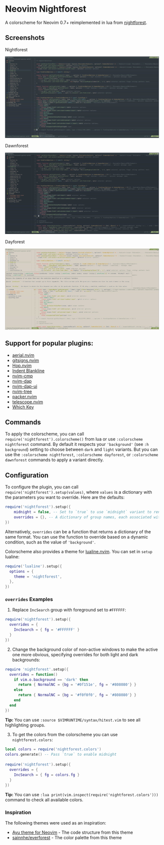 # Neovim Nightforest

A colorscheme for Neovim 0.7+ reimplemented in lua from [nightforest](https://github.com/xfyuan/nightforest.nvim).

## Screenshots

Nightforest

![nightforest](screenshots/nightforest.jpg)

Dawnforest

![dawnforest](screenshots/dawnforest.jpg)

Dayforest

![dayforest](screenshots/dayforest.jpg)

## Support for popular plugins:

  - [aerial.nvim](https://github.com/stevearc/aerial.nvim)
  - [gitsigns.nvim](https://github.com/lewis6991/gitsigns.nvim)
  - [Hop.nvim](https://github.com/phaazon/hop.nvim)
  - [Indent Blankline](https://github.com/lukas-reineke/indent-blankline.nvim/tree/lua)
  - [nvim-cmp](https://github.com/hrsh7th/nvim-cmp)
  - [nvim-dap](https://github.com/mfussenegger/nvim-dap)
  - [nvim-dap-ui](https://github.com/rcarriga/nvim-dap-ui)
  - [nvim-tree](https://github.com/kyazdani42/nvim-tree.lua)
  - [packer.nvim](https://github.com/wbthomason/packer.nvim)
  - [telescope.nvim](https://github.com/nvim-telescope/telescope.nvim)
  - [Which Key](https://github.com/folke/which-key.nvim)

## Commands

To apply the colorscheme, you can call `require('nightforest').colorscheme()` from lua or use `:colorscheme nightforest` command. By default it respects your `'background'` (see `:h background`) setting to choose between `dark` and `light` variants. But you can use the `:colorscheme nightforest`, `:colorscheme dayforest`, or `:colorscheme dawnforest` commands to apply a variant directly.

## Configuration

To configure the plugin, you can call `require('nightforest').setup(values)`, where `values` is a dictionary with the parameters you want to override. Here are the defaults:

```lua
require('nightforest').setup({
    midnight = false, -- Set to `true` to use `midnight` variant to render a deep dark background.
    overrides = {}, -- A dictionary of group names, each associated with a dictionary of parameters (`bg`, `fg`, `sp` and `style`) and colors in hex.
})
```

Alternatively, `overrides` can be a function that returns a dictionary of the same format. You can use the function to override based on a dynamic condition, such as the value of `'background'`.

Colorscheme also provides a theme for [lualine.nvim](https://github.com/nvim-lualine/lualine.nvim). You can set in `setup` lualine:

```lua
require('lualine').setup({
  options = {
    theme = 'nightforest',
  },
})
```

### `overrides` Examples

1. Replace `IncSearch` group with foreground set to `#FFFFFF`:

```lua
require('nightforest').setup({
  overrides = {
    IncSearch = { fg = '#FFFFFF' }
  }
})
```

2. Change the background color of non-active windows to make the active one more obvious, specifying overrides for both light and dark backgrounds:

```lua
require 'nightforest'.setup({
  overrides = function()
    if vim.o.background == 'dark' then
      return { NormalNC = {bg = '#0f151e', fg = '#808080'} }
    else
      return { NormalNC = {bg = '#f0f0f0', fg = '#808080'} }
    end
  end
})

```

**Tip:** You can use `:source $VIMRUNTIME/syntax/hitest.vim` to see all highlighting groups.

3. To get the colors from the colorscheme you can use `nightforest.colors`:

```lua
local colors = require('nightforest.colors')
colors.generate() -- Pass `true` to enable midnight

require('nightforest').setup({
  overrides = {
    IncSearch = { fg = colors.fg }
  }
})
```

**Tip:** You can use `:lua print(vim.inspect(require('nightforest.colors')))` command to check all available colors.

### Inspiration

The following themes were used as an inspiration:

- [Ayu theme for Neovim](https://github.com/Shatur/neovim-ayu) - The code structure from this theme
- [sainnhe/everforest](https://github.com/sainnhe/everforest) - The color palette from this theme
